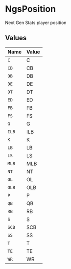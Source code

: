# NgsPosition

Next Gen Stats player position


## Values

| Name  | Value |
| ----- | ----- |
| `C`   | C     |
| `CB`  | CB    |
| `DB`  | DB    |
| `DE`  | DE    |
| `DT`  | DT    |
| `ED`  | ED    |
| `FB`  | FB    |
| `FS`  | FS    |
| `G`   | G     |
| `ILB` | ILB   |
| `K`   | K     |
| `LB`  | LB    |
| `LS`  | LS    |
| `MLB` | MLB   |
| `NT`  | NT    |
| `OL`  | OL    |
| `OLB` | OLB   |
| `P`   | P     |
| `QB`  | QB    |
| `RB`  | RB    |
| `S`   | S     |
| `SCB` | SCB   |
| `SS`  | SS    |
| `T`   | T     |
| `TE`  | TE    |
| `WR`  | WR    |